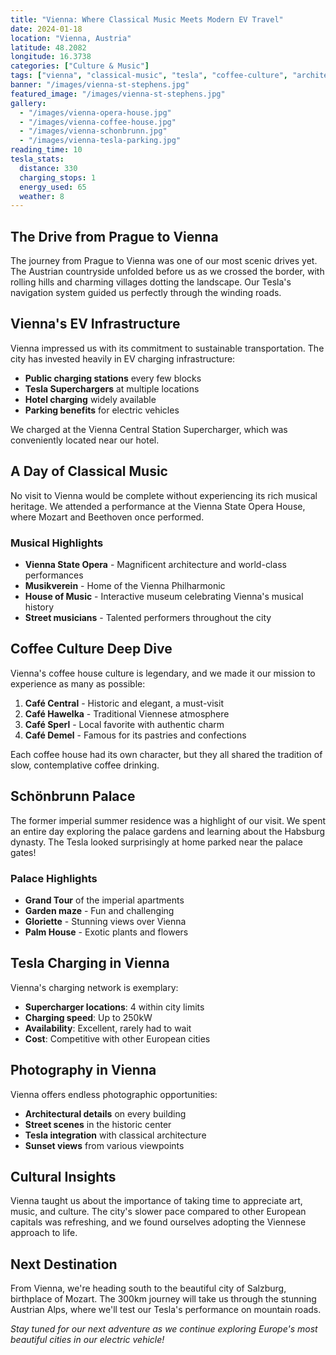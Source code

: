 ```yaml
---
title: "Vienna: Where Classical Music Meets Modern EV Travel"
date: 2024-01-18
location: "Vienna, Austria"
latitude: 48.2082
longitude: 16.3738
categories: ["Culture & Music"]
tags: ["vienna", "classical-music", "tesla", "coffee-culture", "architecture"]
banner: "/images/vienna-st-stephens.jpg"
featured_image: "/images/vienna-st-stephens.jpg"
gallery:
  - "/images/vienna-opera-house.jpg"
  - "/images/vienna-coffee-house.jpg"
  - "/images/vienna-schonbrunn.jpg"
  - "/images/vienna-tesla-parking.jpg"
reading_time: 10
tesla_stats:
  distance: 330
  charging_stops: 1
  energy_used: 65
  weather: 8
---
```


## The Drive from Prague to Vienna

The journey from Prague to Vienna was one of our most scenic drives yet. The Austrian countryside unfolded before us as we crossed the border, with rolling hills and charming villages dotting the landscape. Our Tesla's navigation system guided us perfectly through the winding roads.

## Vienna's EV Infrastructure

Vienna impressed us with its commitment to sustainable transportation. The city has invested heavily in EV charging infrastructure:

- **Public charging stations** every few blocks
- **Tesla Superchargers** at multiple locations
- **Hotel charging** widely available
- **Parking benefits** for electric vehicles

We charged at the Vienna Central Station Supercharger, which was conveniently located near our hotel.

## A Day of Classical Music

No visit to Vienna would be complete without experiencing its rich musical heritage. We attended a performance at the Vienna State Opera House, where Mozart and Beethoven once performed.

### Musical Highlights
- **Vienna State Opera** - Magnificent architecture and world-class performances
- **Musikverein** - Home of the Vienna Philharmonic
- **House of Music** - Interactive museum celebrating Vienna's musical history
- **Street musicians** - Talented performers throughout the city

## Coffee Culture Deep Dive

Vienna's coffee house culture is legendary, and we made it our mission to experience as many as possible:

1. **Café Central** - Historic and elegant, a must-visit
2. **Café Hawelka** - Traditional Viennese atmosphere
3. **Café Sperl** - Local favorite with authentic charm
4. **Café Demel** - Famous for its pastries and confections

Each coffee house had its own character, but they all shared the tradition of slow, contemplative coffee drinking.

## Schönbrunn Palace

The former imperial summer residence was a highlight of our visit. We spent an entire day exploring the palace gardens and learning about the Habsburg dynasty. The Tesla looked surprisingly at home parked near the palace gates!

### Palace Highlights
- **Grand Tour** of the imperial apartments
- **Garden maze** - Fun and challenging
- **Gloriette** - Stunning views over Vienna
- **Palm House** - Exotic plants and flowers

## Tesla Charging in Vienna

Vienna's charging network is exemplary:

- **Supercharger locations**: 4 within city limits
- **Charging speed**: Up to 250kW
- **Availability**: Excellent, rarely had to wait
- **Cost**: Competitive with other European cities

## Photography in Vienna

Vienna offers endless photographic opportunities:

- **Architectural details** on every building
- **Street scenes** in the historic center
- **Tesla integration** with classical architecture
- **Sunset views** from various viewpoints

## Cultural Insights

Vienna taught us about the importance of taking time to appreciate art, music, and culture. The city's slower pace compared to other European capitals was refreshing, and we found ourselves adopting the Viennese approach to life.

## Next Destination

From Vienna, we're heading south to the beautiful city of Salzburg, birthplace of Mozart. The 300km journey will take us through the stunning Austrian Alps, where we'll test our Tesla's performance on mountain roads.

*Stay tuned for our next adventure as we continue exploring Europe's most beautiful cities in our electric vehicle!*
